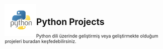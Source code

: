 <img align="left" width="100" height="100" src="img.png">

# Python Projects
  Python dili üzerinde geliştirmiş veya geliştirmekte olduğum projeleri buradan keşfedebilirsiniz.
